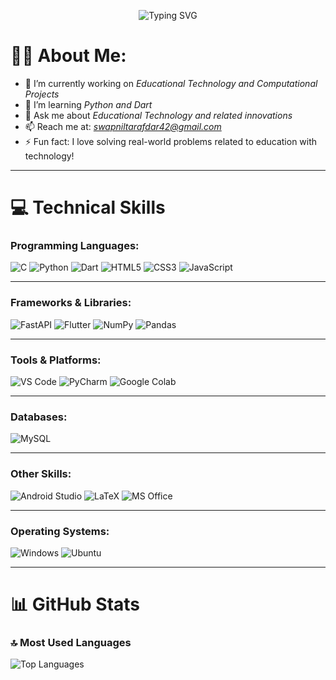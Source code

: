 <p align="center">
  <img src="https://readme-typing-svg.herokuapp.com?color=E22FE4&width=380&height=28&lines=Hi%F0%9F%91%8B+I'm+Swapnil+Tarafdar..;Educational+Technology+Enthusiast;Open-Source+Learner;Always+Learning..;Exploring+Innovative+Solutions;Nice+To+Meet+You+....&center=true" alt="Typing SVG">
</p>

# 👩‍💻 About Me:
- 🔭 I’m currently working on *Educational Technology and Computational Projects*  
- 🌱 I’m learning *Python and Dart*  
- 💬 Ask me about *Educational Technology and related innovations*  
- 📫 Reach me at: *swapniltarafdar42@gmail.com*  
- ⚡ Fun fact: I love solving real-world problems related to education with technology!  

---

# 💻 Technical Skills

### Programming Languages:
<p>
  <img src="https://img.shields.io/badge/C-00599C?style=for-the-badge&logo=c&logoColor=white" alt="C">
  <img src="https://img.shields.io/badge/Python-3776AB?style=for-the-badge&logo=python&logoColor=white" alt="Python">
  <img src="https://img.shields.io/badge/Dart-0175C2?style=for-the-badge&logo=dart&logoColor=white" alt="Dart">
  <img src="https://img.shields.io/badge/HTML5-E34F26?style=for-the-badge&logo=html5&logoColor=white" alt="HTML5">
  <img src="https://img.shields.io/badge/CSS3-1572B6?style=for-the-badge&logo=css3&logoColor=white" alt="CSS3">
  <img src="https://img.shields.io/badge/JavaScript-F7DF1E?style=for-the-badge&logo=javascript&logoColor=black" alt="JavaScript">
</p>

---

### Frameworks & Libraries:
<p>
 
  <img src="https://img.shields.io/badge/FastAPI-009688?style=for-the-badge&logo=fastapi&logoColor=white" alt="FastAPI">
  <img src="https://img.shields.io/badge/Flutter-02569B?style=for-the-badge&logo=flutter&logoColor=white" alt="Flutter">
  <img src="https://img.shields.io/badge/NumPy-013243?style=for-the-badge&logo=numpy&logoColor=white" alt="NumPy">
  <img src="https://img.shields.io/badge/Pandas-150458?style=for-the-badge&logo=pandas&logoColor=white" alt="Pandas">
</p>

---

### Tools & Platforms:
<p>

  <img src="https://img.shields.io/badge/VS_Code-007ACC?style=for-the-badge&logo=visual-studio-code&logoColor=white" alt="VS Code">
  <img src="https://img.shields.io/badge/PyCharm-000000?style=for-the-badge&logo=pycharm&logoColor=white" alt="PyCharm">
  <img src="https://img.shields.io/badge/Google_Colab-F9AB00?style=for-the-badge&logo=google-colab&logoColor=black" alt="Google Colab">

</p>

---

### Databases:
<p>
  <img src="https://img.shields.io/badge/MySQL-4479A1?style=for-the-badge&logo=mysql&logoColor=white" alt="MySQL">
</p>

---

### Other Skills:
<p>
  <img src="https://img.shields.io/badge/Android_Studio-3DDC84?style=for-the-badge&logo=android-studio&logoColor=white" alt="Android Studio">
  <img src="https://img.shields.io/badge/LaTeX-008080?style=for-the-badge&logo=latex&logoColor=white" alt="LaTeX">
  <img src="https://img.shields.io/badge/MS_Office-D83B01?style=for-the-badge&logo=microsoft-office&logoColor=white" alt="MS Office">
</p>

---

### Operating Systems:
<p>
  <img src="https://img.shields.io/badge/Windows-0078D6?style=for-the-badge&logo=windows&logoColor=white" alt="Windows">
  <img src="https://img.shields.io/badge/Ubuntu-E95420?style=for-the-badge&logo=ubuntu&logoColor=white" alt="Ubuntu">
</p>

---

# 📊 GitHub Stats

### 🔝 Most Used Languages
![Top Languages](https://github-readme-stats.vercel.app/api/top-langs/?username=swapniltarafdar42&theme=radical&hide_border=false&include_all_commits=true&count_private=true&layout=compact)




